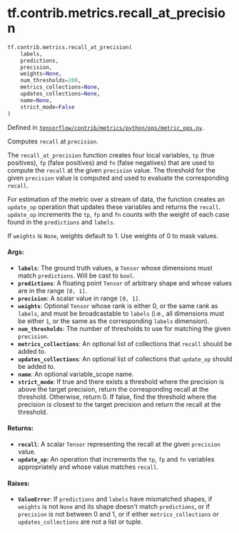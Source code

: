 <div itemscope itemtype="http://developers.google.com/ReferenceObject">
<meta itemprop="name" content="tf.contrib.metrics.recall_at_precision" />
<meta itemprop="path" content="Stable" />
</div>

# tf.contrib.metrics.recall_at_precision

``` python
tf.contrib.metrics.recall_at_precision(
    labels,
    predictions,
    precision,
    weights=None,
    num_thresholds=200,
    metrics_collections=None,
    updates_collections=None,
    name=None,
    strict_mode=False
)
```



Defined in [`tensorflow/contrib/metrics/python/ops/metric_ops.py`](https://www.tensorflow.org/code/tensorflow/contrib/metrics/python/ops/metric_ops.py).

Computes `recall` at `precision`.

The `recall_at_precision` function creates four local variables,
`tp` (true positives), `fp` (false positives) and `fn` (false negatives)
that are used to compute the `recall` at the given `precision` value. The
threshold for the given `precision` value is computed and used to evaluate the
corresponding `recall`.

For estimation of the metric over a stream of data, the function creates an
`update_op` operation that updates these variables and returns the
`recall`. `update_op` increments the `tp`, `fp` and `fn` counts with the
weight of each case found in the `predictions` and `labels`.

If `weights` is `None`, weights default to 1. Use weights of 0 to mask values.

#### Args:

* <b>`labels`</b>: The ground truth values, a `Tensor` whose dimensions must match
    `predictions`. Will be cast to `bool`.
* <b>`predictions`</b>: A floating point `Tensor` of arbitrary shape and whose values
    are in the range `[0, 1]`.
* <b>`precision`</b>: A scalar value in range `[0, 1]`.
* <b>`weights`</b>: Optional `Tensor` whose rank is either 0, or the same rank as
    `labels`, and must be broadcastable to `labels` (i.e., all dimensions must
    be either `1`, or the same as the corresponding `labels` dimension).
* <b>`num_thresholds`</b>: The number of thresholds to use for matching the given
    `precision`.
* <b>`metrics_collections`</b>: An optional list of collections that `recall`
    should be added to.
* <b>`updates_collections`</b>: An optional list of collections that `update_op` should
    be added to.
* <b>`name`</b>: An optional variable_scope name.
* <b>`strict_mode`</b>: If true and there exists a threshold where the precision is
    above the target precision, return the corresponding recall at the
    threshold. Otherwise, return 0. If false, find the threshold where the
    precision is closest to the target precision and return the recall at the
    threshold.


#### Returns:

* <b>`recall`</b>: A scalar `Tensor` representing the recall at the given
    `precision` value.
* <b>`update_op`</b>: An operation that increments the `tp`, `fp` and `fn`
    variables appropriately and whose value matches `recall`.


#### Raises:

* <b>`ValueError`</b>: If `predictions` and `labels` have mismatched shapes, if
    `weights` is not `None` and its shape doesn't match `predictions`, or if
    `precision` is not between 0 and 1, or if either `metrics_collections`
    or `updates_collections` are not a list or tuple.